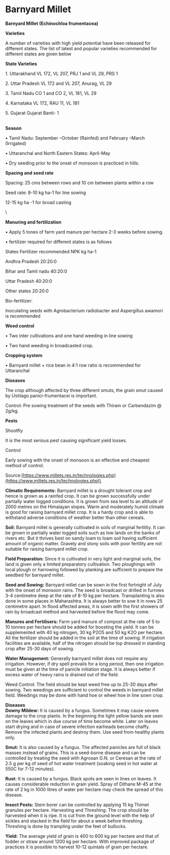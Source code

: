 # Barnyard Millet

**Barnyard Millet (Echinochloa frumentacea)**

**Varieties**

A number of varieties with high yield potential have been released for different states. The list of latest and popular varieties recommended for different states are given below&#x20;

**State Varieties**

1\. Uttarakhand VL 172, VL 207, PRJ 1 and VL 29, PRS 1

2\. Uttar Pradesh VL 172 and VL 207, Anurag, VL 29

3\. Tamil Nadu CO 1 and CO 2, VL 181, VL 29

4\. Karnataka VL 172, RAU 11, VL 181

5\. Gujarat Gujarat Banti- 1

\
**Season**

• Tamil Nadu: September –October (Rainfed) and February –March (Irrigated)

• Uttaranchal and North Eastern States: April-May

• Dry seeding prior to the onset of monsoon is practiced in hills.

**Spacing and seed rate**

Spacing: 25 cms between rows and 10 cm between plants within a row

Seed rate: 8-10 kg ha-1 for line sowing

12-15 kg ha -1 for broad casting

\


**Manuring and fertilization**

• Apply 5 tones of farm yard manure per hectare 2-3 weeks before sowing.

• fertilizer required for different states is as follows

States Fertilizer recommended NPK kg ha-1

Andhra Pradesh 20:20:0

Bihar and Tamil nadu 40:20:0

Uttar Pradesh 40:20:0

Other states 20:20:0

Bio-fertilizer:

Inoculating seeds with Agrobacterium radiobacter and Aspergillus awamori is recommended

**Weed control**

• Two inter cultivations and one hand weeding in line sowing

• Two hand weeding in broadcasted crop.

**Cropping system**

• Barnyard millet + rice bean in 4:1 row ratio is recommended for Uttaranchal

**Diseases**

The crop although affected by three different smuts, the grain smut caused by Ustilago panici-frumentacei is important.

Control: Pre sowing treatment of the seeds with Thiram or Carbendazim @ 2g/kg.

**Pests**

Shootfly

It is the most serious pest causing significant yield losses.

Control

Early sowing with the onset of monsoon is an effective and cheapest method of control.

Source:[https://www.millets.res.in/technologies.php](https://www.millets.res.in/technologies.php)\


**Climatic Requirements:** Barnyard millet is a drought tolerant crop and hence is grown as a rainfed crop. It can be grown successfully under partially water logged conditions. It is grown from sea level to an altitude of 2000 metres on the Himalayan slopes. Warm and moderately humid climate is good for raising barnyard millet crop. It is a hardy crop and is able to withstand adverse conditions of weather better than other cereals.&#x20;

**Soil:** Barnyard millet is generally cultivated in soils of marginal fertility. It can be grown in partially water logged soils such as low lands on the banks of rivers etc. But it thrives best on sandy loam to loam soil having sufficient amount of organic matter. Gravely and stony soils with poor fertility are not suitable for raising barnyard millet crop.&#x20;

**Field Preparation:** Since it is cultivated in very light and marginal soils, the land is given only a limited preparatory cultivation. Two ploughings with local plough or harrowing followed by planking are sufficient to prepare the seedbed for barnyard millet.&#x20;

**Seed and Sowing:** Barnyard millet can be sown in the first fortnight of July with the onset of monsoon rains. The seed is broadcast or drilled in furrows 3-4 centimetre deep at the rate of 8-10 kg per hectare. Transplanting is also done in some places in Maharashtra. It is always better to sow it in rows 25 centimetre apart. In flood affected areas, it is sown with the first showers of rain by broadcast method and harvested before the flood may come.&#x20;

**Manures and Fertilisers:** Farm yard manure of compost at the rate of 5 to 10 tonnes per hectare should be added for boosting the yield. It can be supplemented with 40 kg nitrogen, 30 kg P2O5 and 50 kg K2O per hectare. All the fertilizer should be added in the soil at the time of sowing. If irrigation facilities are available, half of the nitrogen should be top dressed in standing crop after 25-30 days of sowing.&#x20;

**Water Management:** Generally barnyard millet does not require any irrigation. However, if dry spell prevails for a long period, then one irrigation must be given at the time of panicle initiation stage. It is always better if excess water of heavy rains is drained out of the field.&#x20;

Weed Control: The field should be kept weed free up to 25-30 days after sowing. Two weedings are sufficient to control the weeds in barnyard millet field. Weedings may be done with hand hoe or wheel hoe in line sown crop.&#x20;

**Diseases** \
**Downy Mildew:** It is caused by a fungus. Sometimes it may cause severe damage to the crop plants. In the beginning the light yellow bands are seen on the leaves which in due course of time become white. Later on leaves start drying and in case of severe infection earheads become chaffy. Remove the infected plants and destroy them. Use seed from healthy plants only.&#x20;

**Smut:** It is also caused by a fungus. The affected panicles are full of black masses instead of grains. This is a seed-borne disease and can be controlled by treating the seed with Agrosan G.N. or Ceresan at the rate of 2.5 g per kg of seed of hot water treatment (soaking seed in hot water at 550C for 7-12 minutes).&#x20;

**Rust:** It is caused by a fungus. Black spots are seen in lines on leaves. It causes considerable reduction in grain yield. Spray of Dithane M-45 at the rate of 2 kg in 1000 litres of water per hectare may check the spread of this disease.&#x20;

**Insect Pests:** Stem borer can be controlled by applying 15 kg Thimet granules per hectare. Harvesting and Threshing: The crop should be harvested when it is ripe. It is cut from the ground level with the help of sickles and stacked in the field for about a week before threshing. Threshing is done by trampling under the feet of bullocks.&#x20;

**Yield:** The average yield of grain is 400 to 600 kg per hectare and that of fodder or straw around 1200 kg per hectare. With improved package of practices it is possible to harvest 10-12 quintals of grain per hectare.
